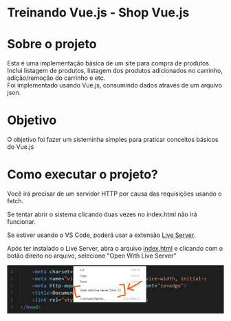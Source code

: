 # Treinando Vue.js - Shop Vue.js

# Sobre o projeto
Esta é uma implementação básica de um site para compra de produtos. 
Inclui listagem de produtos, listagem dos produtos adicionados no carrinho, adição/remoção do carrinho e etc.  
Foi implementado usando Vue.js, consumindo dados através de um arquivo json.

# Objetivo
O objetivo foi fazer um sisteminha simples para praticar conceitos básicos do Vue.js

# Como executar o projeto?
Você irá precisar de um servidor HTTP por causa das requisições usando o fetch.

Se tentar abrir o sistema clicando duas vezes no index.html não irá funcionar.

Se estiver usando o VS Code, poderá usar a extensão [Live Server](https://marketplace.visualstudio.com/items?itemName=ritwickdey.LiveServer).

Após ter instalado o Live Server, abra o arquivo [index.html](index.html) e clicando com o botão direito no arquivo,
selecione "Open With Live Server" 

![](./live-server.png)
